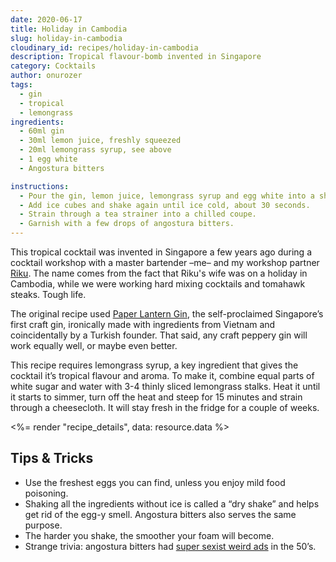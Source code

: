 ```yaml
---
date: 2020-06-17
title: Holiday in Cambodia
slug: holiday-in-cambodia
cloudinary_id: recipes/holiday-in-cambodia
description: Tropical flavour-bomb invented in Singapore
category: Cocktails
author: onurozer
tags:
  - gin
  - tropical
  - lemongrass
ingredients:
  - 60ml gin
  - 30ml lemon juice, freshly squeezed
  - 20ml lemongrass syrup, see above
  - 1 egg white
  - Angostura bitters

instructions:
  - Pour the gin, lemon juice, lemongrass syrup and egg white into a shaker without ice and shake vigorously.
  - Add ice cubes and shake again until ice cold, about 30 seconds.
  - Strain through a tea strainer into a chilled coupe.
  - Garnish with a few drops of angostura bitters.
---
```


This tropical cocktail was invented in Singapore a few years ago during a cocktail workshop with a master bartender –me– and my workshop partner [Riku](https://www.instagram.com/rvassinen/). The name comes from the fact that Riku's wife was on a holiday in Cambodia, while we were working hard mixing cocktails and tomahawk steaks. Tough life.

The original recipe used [Paper Lantern Gin](https://drinkpaperlantern.com), the self-proclaimed Singapore’s first craft gin, ironically made with ingredients from Vietnam and coincidentally by a Turkish founder. That said, any craft peppery gin will work equally well, or maybe even better.

This recipe requires lemongrass syrup, a key ingredient that gives the cocktail it’s tropical flavour and aroma. To make it, combine equal parts of white sugar and water with 3-4 thinly sliced lemongrass stalks. Heat it until it starts to simmer, turn off the heat and steep for 15 minutes and strain through a cheesecloth. It will stay fresh in the fridge for a couple of weeks.

<%= render "recipe_details", data: resource.data %>

## Tips & Tricks

- Use the freshest eggs you can find, unless you enjoy mild food poisoning.
- Shaking all the ingredients without ice is called a “dry shake” and helps get rid of the egg-y smell. Angostura bitters also serves the same purpose.
- The harder you shake, the smoother your foam will become.
- Strange trivia: angostura bitters had [super sexist weird ads](https://punchdrink.com/articles/seriously-whats-up-with-angostura-bitters-vintage-midcentury-ads/) in the 50’s.
